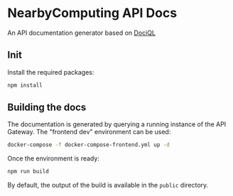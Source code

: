 # NearbyComputing API Docs

An API documentation generator based on [DociQL](https://github.com/wayfair/dociql)

## Init

Install the required packages:

```sh
npm install
```

## Building the docs

The documentation is generated by querying a running instance of the API Gateway.
The "frontend dev" environment can be used:

```sh
docker-compose -f docker-compose-frontend.yml up -d
```

Once the environment is ready:

```sh
npm run build
```

By default, the output of the build is available in the `public` directory.
